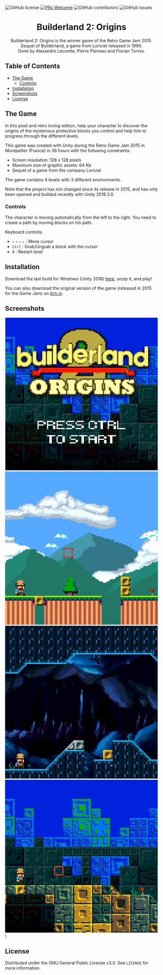 ![GitHub license](https://img.shields.io/github/license/torresflo/Builderland-2-Origins.svg)
[![PRs Welcome](https://img.shields.io/badge/PRs-welcome-brightgreen.svg)](http://makeapullrequest.com)
![GitHub contributors](https://img.shields.io/github/contributors/torresflo/Builderland-2-Origins.svg)
![GitHub issues](https://img.shields.io/github/issues/torresflo/Builderland-2-Origins.svg)

<p align="center">
  <h1 align="center">Builderland 2: Origins</h3>

  <p align="center">
    Builderland 2: Origins is the winner game of the Retro Game Jam 2015.
    <br />
    Sequel of Builderland, a game from Loriciel released in 1990. 
    <br />
    Done by Alexandre Lecomte, Pierre Planeau and Florian Torres.
    <br />
  </p>
</p>

## Table of Contents

* [The Game](#the-game)
  * [Controls](ontrols)
* [Installation](#installation)
* [Screenshots](#screenshots)
* [License](#license)

## The Game

In this pixel and retro loving edition, help your character to discover the origins of the mysterious protective blocks you control and help him to progress through the different levels.

This game was created with Unity during the Retro Game Jam 2015 in Montpellier (France) in 36 hours with the following constraints:
- Screen resolution: 128 x 128 pixels
- Maximum size of graphic assets: 64 Kb
- Sequel of a game from the company Loriciel

The game contains 4 levels with 3 different environments.

Note that the project has not changed since its release in 2015, and has only been opened and builded recently with Unity 2018.3.0.

### Controls

The character is moving automatically from the left to the right. You need to create a path by moving blocks on his path.

Keyboard controls:
- `←` `↑` `→` `↓` : Move cursor
- `Ctrl` : Grab/Ungrab a block with the cursor
- `R` : Restart level

## Installation

Download the last build for Windows (Unity 2018) [here](https://github.com/torresflo/Builderland-2-Origins/releases/tag/v1.0), unzip it, and play!

You can also download the original version of the game (released in 2015 for the Game Jam) on [itch.io](https://builderland2origins.itch.io/thegame).

## Screenshots

![title-screen](./docs/img/1.jpg)
![first-level](./docs/img/2.jpg) \
![third-level](./docs/img/3.jpg)
![fourth-level](./docs/img/4.jpg) \

<!-- LICENSE -->
## License

Distributed under the GNU General Public License v3.0. See `LICENSE` for more information.